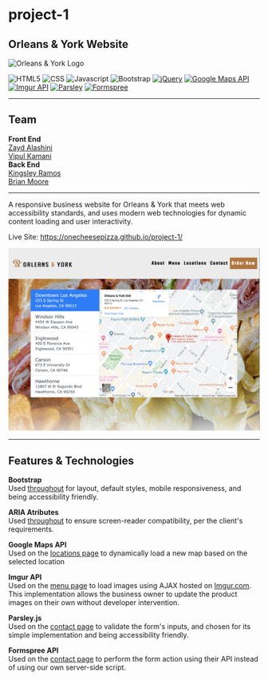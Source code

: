 # project-1
## Orleans & York Website
![Orleans & York Logo](assets/images/Logo.png)

![HTML5](https://img.shields.io/badge/HTML5-orange)
![CSS](https://img.shields.io/badge/CSS-blue)
![Javascript](https://img.shields.io/badge/Javascript-yellow)
![Bootstrap](https://img.shields.io/badge/Bootstrap-purple)
[![jQuery](https://img.shields.io/badge/jQuery-blue)](https://jquery.com/)
[![Google Maps API](https://img.shields.io/badge/Google%20Maps%20API%20-grey)](https://developers.google.com/maps/documentation)
[![Imgur API](https://img.shields.io/badge/Imgur%20API-green)](https://apidocs.imgur.com/)
[![Parsley](https://img.shields.io/badge/Parsley-blue)](https://parsleyjs.org/)
[![Formspree](https://img.shields.io/badge/Formspree-red)](https://formspree.io/)  

***
## Team
**Front End**  
[Zayd Alashini](https://github.com/zaydalashini)  
[Vipul Kamani](https://github.com/Vipulkamani14)  
**Back End**   
[Kingsley Ramos](https://github.com/kingsleyramos)  
[Brian Moore](https://github.com/onecheesepizza)  

***

A responsive business website for Orleans & York that meets web accessibility standards, and uses modern web technologies for dynamic content loading and user interactivity.

Live Site: https://onecheesepizza.github.io/project-1/

![Screenshot](assets/images/project1-screenshot.png)

***

## Features & Technologies 
**Bootstrap**  
Used [throughout](https://onecheesepizza.github.io/project-1/index.html) for layout, default styles, mobile responsiveness, and being accessibility friendly.  

**ARIA Atributes**  
Used [throughout](https://onecheesepizza.github.io/project-1/index.html) to ensure screen-reader compatibility, per the client's requirements.

**Google Maps API**  
Used on the [locations page](https://onecheesepizza.github.io/project-1/locations.html) to dynamically load a new map based on the selected location  

**Imgur API**  
Used on the [menu page](https://onecheesepizza.github.io/project-1/menu.html) to load images using AJAX hosted on [Imgur.com](https://imgur.com/). This implementation allows the business owner to update the product images on their own without developer intervention.  

**Parsley.js**  
Used on the [contact page](https://onecheesepizza.github.io/project-1/contact.html) to validate the form's inputs, and chosen for its simple implementation and being accessibility friendly.  

**Formspree API**  
Used on the [contact page](https://onecheesepizza.github.io/project-1/contact.html) to perform the form action using their API instead of using our own server-side script. 